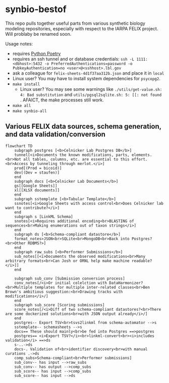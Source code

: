 # synbio-bestof

This repo pulls together useful parts from various synthetic biology modeling repositories, especially with respect to the IARPA FELIX project. Will problaby be renamed soon.

Usage notes:
- requires [Python Poetry](https://python-poetry.org/docs/#installation)
- requires an ssh tunnel and or database credentials: `ssh -L 1111:<dbhost>:5432 -o PreferredAuthentications=password -o PubkeyAuthentication=no <user>@<sshhost>.lbl.gov`
- ask a colleague for `felix-sheets-4d1f37aa312b.json` and place it in `local`
- Linux user? You may have to install system dependencies for `psycopg2`.
- `make install`
  - Linux user? You may see some warnings like `./utils/get-value.sh: 4: Bad substitution` and `utils/pgsql2sqlite.sh: 5: [[: not found
`. AFAICT, the make processes still work.
- `make all`
- `make synbio-all`

## Various FELIX data sources, schema generation, and data validation/conversion 


```mermaid
flowchart TD
    subgraph postgres [<b>Celnicker Lab Postgres DB</b>]
    tunnel[<i>Documents the known modifications, parts, elements.<br>Not all tables, columns, etc. are essential to this effort.<br>Access by tunneling through merlot.</i>]
    prod[(Prod = bicoid)]
    dev[(Dev = staufen)]
    end
    subgraph docs [<b>Celnicker Lab Documents</b>]
    gs[[Google Sheets]]
    xl[[XLSX documents]]
    end
    subgraph sstemplate [<b>Tabular Template</b>]
    ssnotes[<i>Google Sheets with access control<br>Does Celnicker lab want to contribute?</i>]
    end
    subgraph s [LinkML Schema]
    snotes[<i>Requires additional encoding<br>BLASTING of sequences<br>Making enumerations out of taxon strings</i>]
    end
    subgraph ds [<b>Schema-compliant datastore</b>]
    format_notes>JSON<br>SQLite<br>MongoDB<br>Back into Postgres?<br>Other RDBMS?>]
    end
    subgraph raw_subs [<b>Performer Submissions</b>]
    sub_notes[[<i>Documents the observed modifications<br>Many arbitrary formats<br>Can Josh or ORNL help make machine readable?</i>]]
    end

    subgraph sub_conv [Submission conversion process]
    conv_notes[/<i>Or initial colelction with DataHarmonizer?<br>Multiple templates for multiple inter-related classes<br>Ben Brown's ambitious suggestion:<br>Drawing tracks with modifications</i>/]
    end
    subgraph sub_score [Scoring submissions]
    score_notes[/<i>Diff of two schema-compliant datastores?<br>There are some dockerized solutions<br>with JSON output already</i>/]
    end
    postgres-- Export TSV<br>tsvs2linkml from schema-automator -->s
    sstemplate-- schemasheets -->s
    docs== These should mainly<br>be fed into Postgres ==>postgres
    postgres== <i>Export TSV?</i><br>linkml-convert<br><i>includes validation</i> ==>ds 
    s-..->ds
    docs-. Validation of<br>identifier discovery<br>with manual curations .->ds
    comp_subs>Schema-compliant<br>Performer submissions]
    sub_conv-- has input -->raw_subs
    sub_conv-- has output -->comp_subs
    sub_score-- has input -->comp_subs
    sub_score-- has input -->ds
```
